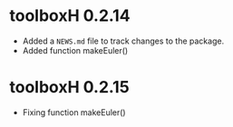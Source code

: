 # toolboxH 0.2.14

* Added a `NEWS.md` file to track changes to the package.
* Added function makeEuler()


# toolboxH 0.2.15
* Fixing function makeEuler()
